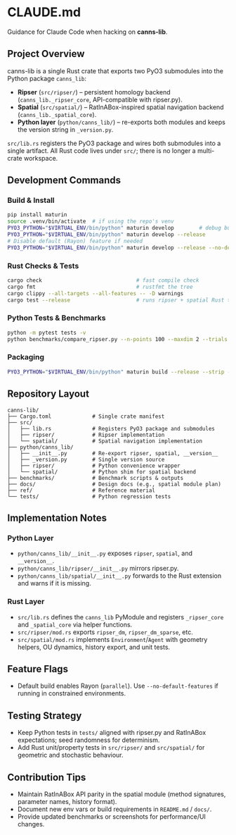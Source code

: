 # CLAUDE.md

Guidance for Claude Code when hacking on **canns-lib**.

## Project Overview

canns-lib is a single Rust crate that exports two PyO3 submodules into the Python package `canns_lib`:

- **Ripser** (`src/ripser/`) – persistent homology backend (`canns_lib._ripser_core`, API-compatible with ripser.py).
- **Spatial** (`src/spatial/`) – RatInABox-inspired spatial navigation backend (`canns_lib._spatial_core`).
- **Python layer** (`python/canns_lib/`) – re-exports both modules and keeps the version string in `_version.py`.

`src/lib.rs` registers the PyO3 package and wires both submodules into a single artifact. All Rust code lives under `src/`; there is no longer a multi-crate workspace.

## Development Commands

### Build & Install
```bash
pip install maturin
source .venv/bin/activate  # if using the repo's venv
PYO3_PYTHON="$VIRTUAL_ENV/bin/python" maturin develop        # debug build
PYO3_PYTHON="$VIRTUAL_ENV/bin/python" maturin develop --release
# Disable default (Rayon) feature if needed
PYO3_PYTHON="$VIRTUAL_ENV/bin/python" maturin develop --release --no-default-features
```

### Rust Checks & Tests
```bash
cargo check                              # fast compile check
cargo fmt                                # rustfmt the tree
cargo clippy --all-targets --all-features -- -D warnings
cargo test --release                     # runs ripser + spatial Rust tests
```

### Python Tests & Benchmarks
```bash
python -m pytest tests -v
python benchmarks/compare_ripser.py --n-points 100 --maxdim 2 --trials 5
```

### Packaging
```bash
PYO3_PYTHON="$VIRTUAL_ENV/bin/python" maturin build --release --strip --out dist
```

## Repository Layout
```
canns-lib/
├── Cargo.toml             # Single crate manifest
├── src/
│   ├── lib.rs             # Registers PyO3 package and submodules
│   ├── ripser/            # Ripser implementation
│   └── spatial/           # Spatial navigation implementation
├── python/canns_lib/
│   ├── __init__.py        # Re-export ripser, spatial, __version__
│   ├── _version.py        # Single version source
│   ├── ripser/            # Python convenience wrapper
│   └── spatial/           # Python shim for spatial backend
├── benchmarks/            # Benchmark scripts & outputs
├── docs/                  # Design docs (e.g., spatial module plan)
├── ref/                   # Reference material
└── tests/                 # Python regression tests
```

## Implementation Notes

### Python Layer
- `python/canns_lib/__init__.py` exposes `ripser`, `spatial`, and `__version__`.
- `python/canns_lib/ripser/__init__.py` mirrors ripser.py.
- `python/canns_lib/spatial/__init__.py` forwards to the Rust extension and warns if it is missing.

### Rust Layer
- `src/lib.rs` defines the `canns_lib` PyModule and registers `_ripser_core` and `_spatial_core` via helper functions.
- `src/ripser/mod.rs` exports `ripser_dm`, `ripser_dm_sparse`, etc.
- `src/spatial/mod.rs` implements `Environment`/`Agent` with geometry helpers, OU dynamics, history export, and unit tests.

## Feature Flags
- Default build enables Rayon (`parallel`). Use `--no-default-features` if running in constrained environments.

## Testing Strategy
- Keep Python tests in `tests/` aligned with ripser.py and RatInABox expectations; seed randomness for determinism.
- Add Rust unit/property tests in `src/ripser/` and `src/spatial/` for geometric and stochastic behaviour.

## Contribution Tips
- Maintain RatInABox API parity in the spatial module (method signatures, parameter names, history format).
- Document new env vars or build requirements in `README.md` / `docs/`.
- Provide updated benchmarks or screenshots for performance/UI changes.

